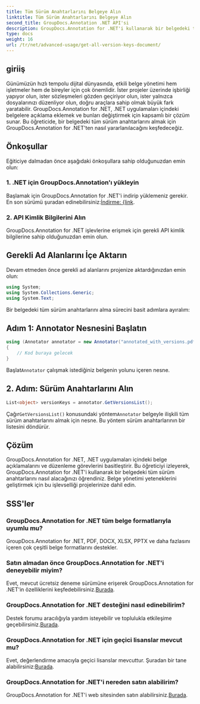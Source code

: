 ```yaml
---
title: Tüm Sürüm Anahtarlarını Belgeye Alın
linktitle: Tüm Sürüm Anahtarlarını Belgeye Alın
second_title: GroupDocs.Annotation .NET API'si
description: GroupDocs.Annotation for .NET'i kullanarak bir belgedeki tüm sürüm anahtarlarını nasıl alacağınızı öğrenin. Bu kapsamlı yazılımla belge yönetimi yeteneklerinizi geliştirin.
type: docs
weight: 16
url: /tr/net/advanced-usage/get-all-version-keys-document/
---
```

## giriiş
Günümüzün hızlı tempolu dijital dünyasında, etkili belge yönetimi hem işletmeler hem de bireyler için çok önemlidir. İster projeler üzerinde işbirliği yapıyor olun, ister sözleşmeleri gözden geçiriyor olun, ister yalnızca dosyalarınızı düzenliyor olun, doğru araçlara sahip olmak büyük fark yaratabilir. GroupDocs.Annotation for .NET, .NET uygulamaları içindeki belgelere açıklama eklemek ve bunları değiştirmek için kapsamlı bir çözüm sunar. Bu öğreticide, bir belgedeki tüm sürüm anahtarlarını almak için GroupDocs.Annotation for .NET'ten nasıl yararlanılacağını keşfedeceğiz.
## Önkoşullar
Eğiticiye dalmadan önce aşağıdaki önkoşullara sahip olduğunuzdan emin olun:
### 1. .NET için GroupDocs.Annotation'ı yükleyin
 Başlamak için GroupDocs.Annotation for .NET'i indirip yüklemeniz gerekir. En son sürümü şuradan edinebilirsiniz:[İndirme: {link](https://releases.groupdocs.com/annotation/net/).
### 2. API Kimlik Bilgilerini Alın
GroupDocs.Annotation for .NET işlevlerine erişmek için gerekli API kimlik bilgilerine sahip olduğunuzdan emin olun.

## Gerekli Ad Alanlarını İçe Aktarın
Devam etmeden önce gerekli ad alanlarını projenize aktardığınızdan emin olun:
```csharp
using System;
using System.Collections.Generic;
using System.Text;
```

Bir belgedeki tüm sürüm anahtarlarını alma sürecini basit adımlara ayıralım:
## Adım 1: Annotator Nesnesini Başlatın
```csharp
using (Annotator annotator = new Annotator("annotated_with_versions.pdf"))
{
    // Kod buraya gelecek
}
```
 Başlat`Annotator` çalışmak istediğiniz belgenin yolunu içeren nesne.
## 2. Adım: Sürüm Anahtarlarını Alın
```csharp
List<object> versionKeys = annotator.GetVersionsList();
```
 Çağır`GetVersionsList()` konusundaki yöntem`Annotator` belgeyle ilişkili tüm sürüm anahtarlarını almak için nesne. Bu yöntem sürüm anahtarlarının bir listesini döndürür.

## Çözüm
GroupDocs.Annotation for .NET, .NET uygulamaları içindeki belge açıklamalarını ve düzenleme görevlerini basitleştirir. Bu öğreticiyi izleyerek, GroupDocs.Annotation for .NET'i kullanarak bir belgedeki tüm sürüm anahtarlarını nasıl alacağınızı öğrendiniz. Belge yönetimi yeteneklerini geliştirmek için bu işlevselliği projelerinize dahil edin.
## SSS'ler
### GroupDocs.Annotation for .NET tüm belge formatlarıyla uyumlu mu?
GroupDocs.Annotation for .NET, PDF, DOCX, XLSX, PPTX ve daha fazlasını içeren çok çeşitli belge formatlarını destekler.
### Satın almadan önce GroupDocs.Annotation for .NET'i deneyebilir miyim?
 Evet, mevcut ücretsiz deneme sürümüne erişerek GroupDocs.Annotation for .NET'in özelliklerini keşfedebilirsiniz.[Burada](https://releases.groupdocs.com/).
### GroupDocs.Annotation for .NET desteğini nasıl edinebilirim?
 Destek forumu aracılığıyla yardım isteyebilir ve toplulukla etkileşime geçebilirsiniz.[Burada](https://forum.groupdocs.com/c/annotation/10).
### GroupDocs.Annotation for .NET için geçici lisanslar mevcut mu?
 Evet, değerlendirme amacıyla geçici lisanslar mevcuttur. Şuradan bir tane alabilirsiniz:[Burada](https://purchase.groupdocs.com/temporary-license/).
### GroupDocs.Annotation for .NET'i nereden satın alabilirim?
 GroupDocs.Annotation for .NET'i web sitesinden satın alabilirsiniz.[Burada](https://purchase.groupdocs.com/buy).
